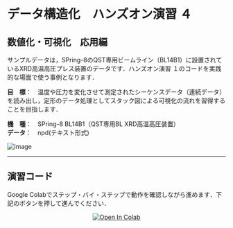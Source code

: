 # データ構造化　ハンズオン演習 ４


## 数値化・可視化　応用編

サンプルデータは，SPring-8のQST専用ビームライン（BL14B1）に設置されているXRD高温高圧プレス装置のデータです．ハンズオン演習 １のコードを実践的な場面で使う事例となります．



**目　標**：　温度や圧力を変化させて測定されたシーケンスデータ（連続データ）を読み出し，定形のデータ処理としてスタック図による可視化の流れを習得することを目指します．

**機　種**：　SPring-8 BL14B1（QST専用BL XRD高温高圧装置）  
**データ**：　npd(テキスト形式)  




![image](https://user-images.githubusercontent.com/38028745/133562394-ff25452d-9d4f-4af3-903e-fdfc3910da10.png)




<hr>

## 演習コード
Google Colabでステップ・バイ・ステップで動作を確認しながら進めます．下記のボタンを押して進んでください．

<div align="center">
  <a href="https://colab.research.google.com/github/ARIM-Training/Training_Program_4/blob/main/Training_4.ipynb">
  <img src="https://colab.research.google.com/assets/colab-badge.svg" alt="Open In Colab"/>
</a>
</div>
